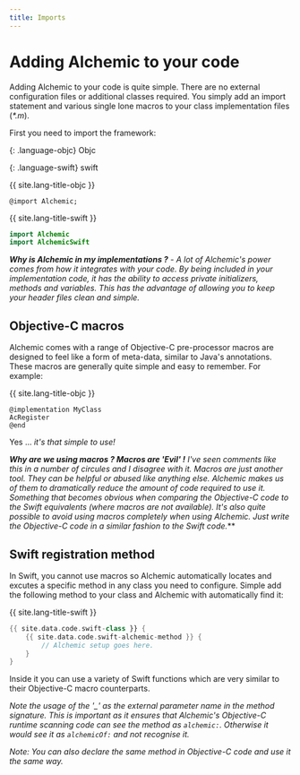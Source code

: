 ```yaml
---
title: Imports
---
```


# Adding Alchemic to your code

Adding Alchemic to your code is quite simple. There are no external configuration files or additional classes required. You simply add an import statement and various single lone macros to your class implementation files (_*.m_).

First you need to import the framework: 

{: .language-objc}
Objc

{: .language-swift}
swift

{{ site.lang-title-objc }}
```objc
@import Alchemic;
```

{{ site.lang-title-swift }}
```swift
import Alchemic
import AlchemicSwift
```

*__Why is Alchemic in my implementations ?__ - A lot of Alchemic's power comes from how it integrates with your code. By being included in your implementation code, it has the ability to access private initializers, methods and variables. This has the advantage of allowing you to keep your header files clean and simple.*

## Objective-C macros

Alchemic comes with a range of Objective-C pre-processor macros are designed to feel like a form of meta-data, similar to Java's annotations. These macros are generally quite simple and easy to remember. For example:

{{ site.lang-title-objc }}
```objc
@implementation MyClass
AcRegister
@end
```

Yes ... *it's that simple to use!*

*__Why are we using macros ? Macros are 'Evil' !__ I've seen comments like this in a number of circules and I disagree with it. Macros are just another tool. They can be helpful or abused like anything else. Alchemic makes us of them to dramatically reduce the amount of code required to use it. Something that becomes obvious when comparing the Objective-C code to the Swift equivalents (where macros are not available). It's also quite possible to avoid using macros completely when using Alchemic. Just write the Objective-C code in a similar fashion to the Swift code.*** 


## Swift registration method

In Swift, you cannot use macros so Alchemic automatically locates and excutes a specific method in any class you need to configure. Simple add the following method to your class and Alchemic with automatically find it:

{{ site.lang-title-swift }}
```swift
{{ site.data.code.swift-class }} {
    {{ site.data.code.swift-alchemic-method }} {
        // Alchemic setup goes here.
    }
}
```

Inside it you can use a variety of Swift functions which are very similar to their Objective-C macro counterparts. 

*Note the usage of the '_' as the external parameter name in the method signature. This is important as it ensures that Alchemic's Objective-C runtime scanning code can see the method as `alchemic:`. Otherwise it would see it as `alchemicOf:` and not recognise it.* 

*Note: You can also declare the same method in Objective-C code and use it the same way.*  

